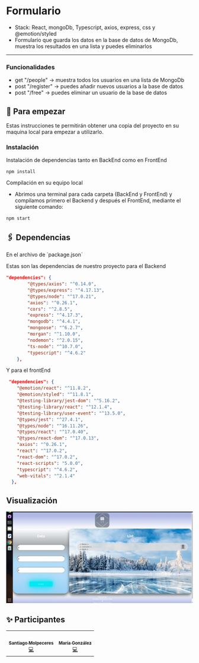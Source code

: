 # Formulario
* Stack: React, mongoDb, Typescript, axios, express, css y @emotion/styled
* Formulario que guarda los datos en la base de datos de MongoDb, muestra los resultados en una lista y puedes eliminarlos
-----------------------------------------------------------------
### Funcionalidades
* get "/people" -> muestra todos los usuarios en una lista de MongoDb
* post "/register" -> puedes añadir nuevos usuarios a la base de datos
* post "/free" -> puedes eliminar un usuario de la base de datos

## 🚩 Para empezar
Estas instrucciones te permitirán obtener una copia del proyecto en su maquina local para empezar a utilizarlo.
### Instalación 
Instalación de dependencias tanto en BackEnd como en FrontEnd
```
npm install
```

Compilación en su equipo local
* Abrimos una terminal para cada carpeta (BackEnd y FrontEnd) y compilamos primero el Backend y después el FrontEnd, mediante el siguiente comando:
```
npm start
```

## 🖇 Dependencias
En el archivo de `package.json´

Estas son las dependencias de nuestro proyecto para el Backend

```json
"dependencies": {
        "@types/axios": "^0.14.0",
        "@types/express": "^4.17.13",
        "@types/node": "^17.0.21",
        "axios": "^0.26.1",
        "cors": "^2.8.5",
        "express": "^4.17.3",
        "mongodb": "^4.4.1",
        "mongoose": "^6.2.7",
        "morgan": "^1.10.0",
        "nodemon": "^2.0.15",
        "ts-node": "^10.7.0",
        "typescript": "^4.6.2"
    },
```

Y para el frontEnd

```json 
 "dependencies": {
    "@emotion/react": "^11.8.2",
    "@emotion/styled": "^11.8.1",
    "@testing-library/jest-dom": "^5.16.2",
    "@testing-library/react": "^12.1.4",
    "@testing-library/user-event": "^13.5.0",
    "@types/jest": "^27.4.1",
    "@types/node": "^16.11.26",
    "@types/react": "^17.0.40",
    "@types/react-dom": "^17.0.13",
    "axios": "^0.26.1",
    "react": "^17.0.2",
    "react-dom": "^17.0.2",
    "react-scripts": "5.0.0",
    "typescript": "^4.6.2",
    "web-vitals": "^2.1.4"
  },
```

## Visualización

<div align = "center"><img src="https://github.com/mgh99/Programacion_frontend/blob/main/Formulario_mongoDB/img/captura%20form.jpeg" alt="App Screenshot" style="zoom: 70%" /></div>

## ✨ Participantes

<!-- ALL-CONTRIBUTORS-LIST:START - Do not remove or modify this section -->
<!-- prettier-ignore-start -->
<!-- markdownlint-disable -->
<div align = "center">
<table>
  <tr>
    <td align="center"><a href="https://www.linkedin.com/in/santiago-molpeceres-d%C3%ADaz-ab9087211/"><img src="https://avatars.githubusercontent.com/u/54994511?v=4" width="100px;" alt=""/><br /><sub><b>Santiago Molpeceres</b></sub></a><br /><a href="https://github.com/smolpeceresd/Programacion_Internet" title="Code">💻</a></td>
    <td align="center"><a href="https://www.linkedin.com/in/mar%C3%ADa-gonz%C3%A1lez-herrero-56bb21177/"><img src="https://avatars.githubusercontent.com/u/43043718?v=4" width="100px;" alt=""/><br /><sub><b>María González</b></sub></a><br /><a href="https://github.com/mgh99/Programacion_sistemas_Internet" title="Code">💻</a></td>
  </tr>
</table>
</div>
<!-- markdownlint-restore -->
<!-- prettier-ignore-end -->

<!-- ALL-CONTRIBUTORS-LIST:END -->
